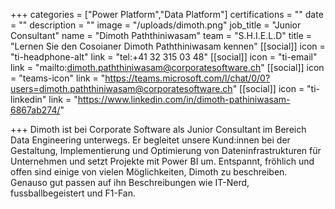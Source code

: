 +++
categories = ["Power Platform","Data Platform"]
certifications = ""
date = ""
description = ""
image = "/uploads/dimoth.png"
job_title = "Junior Consultant"
name = "Dimoth Paththiniwasam"
team = "S.H.I.E.L.D"
title = "Lernen Sie den Cosoianer Dimoth Paththiniwasam kennen"
[[social]]
icon = "ti-headphone-alt"
link = "tel:+41 32 315 03 48"
[[social]]
icon = "ti-email"
link = "mailto:dimoth.paththiniwasam@corporatesoftware.ch"
[[social]]
icon = "teams-icon"
link = "https://teams.microsoft.com/l/chat/0/0?users=dimoth.paththiniwasam@corporatesoftware.ch"
[[social]]
icon = "ti-linkedin"
link = "https://www.linkedin.com/in/dimoth-pathiniwasam-6867ab274/"

+++
Dimoth ist bei Corporate Software als Junior Consultant im Bereich Data Engineering unterwegs. Er begleitet unsere Kund:innen bei der Gestaltung, Implementierung und Optimierung von Dateninfrastrukturen für Unternehmen und setzt Projekte mit Power BI um. Entspannt, fröhlich und offen sind einige von vielen Möglichkeiten, Dimoth zu beschreiben. Genauso gut passen auf ihn Beschreibungen wie IT-Nerd, fussballbegeistert und F1-Fan.
